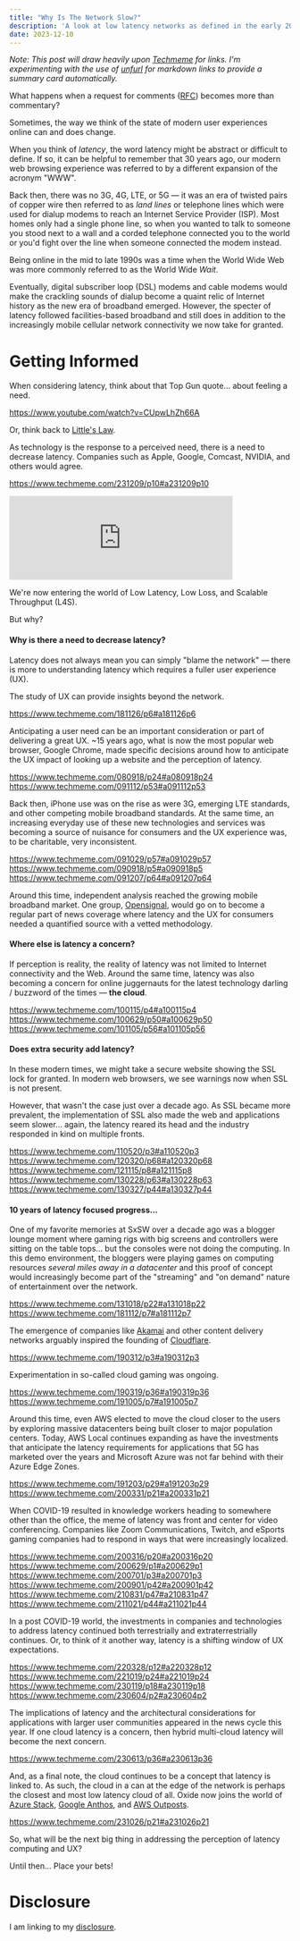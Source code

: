 ```yaml
---
title: "Why Is The Network Slow?"
description: 'A look at low latency networks as defined in the early 2020s'
date: 2023-12-10
---
```


*Note: This post will draw heavily upon [Techmeme](https://www.techmeme.com) for links. I'm experimenting with the use of [unfurl](https://github.com/daviddarnes/eleventy-plugin-unfurl) for markdown links to provide a summary card automatically.*

What happens when a request for comments ([RFC](https://en.wikipedia.org/wiki/Request_for_Comments)) becomes more than commentary?

Sometimes, the way we think of the state of modern user experiences online can and does change.

When you think of *latency*, the word latency might be abstract or difficult to define. If so, it can be helpful to remember that 30 years ago, our modern web browsing experience was referred to by a different expansion of the acronym "WWW". 

Back then, there was no 3G, 4G, LTE, or 5G — it was an era of twisted pairs of copper wire then referred to as *land lines* or telephone lines which were used for dialup modems to reach an Internet Service Provider (ISP). Most homes only had a single phone line, so when you wanted to talk to someone you stood next to a wall and a corded telephone connected you to the world or you'd fight over the line when someone connected the modem instead. 

Being online in the mid to late 1990s was a time when the World Wide Web was more commonly referred to as the World Wide *Wait*.

Eventually, digital subscriber loop (DSL) modems and cable modems would make the crackling sounds of dialup become a quaint relic of Internet history as the new era of broadband emerged. However, the specter of latency followed facilities-based broadband and still does in addition to the increasingly mobile cellular network connectivity we now take for granted.

# Getting Informed

When considering latency, think about that Top Gun quote... about feeling a need.

https://www.youtube.com/watch?v=CUpwLhZh66A

Or, think back to [Little's Law](https://en.wikipedia.org/wiki/Little%27s_law).

As technology is the response to a perceived need, there is a need to decrease latency. Companies such as Apple, Google, Comcast, NVIDIA, and others would agree.

https://www.techmeme.com/231209/p10#a231209p10

<iframe src="https://cuthrell.com/@jay/111553083189338499/embed" class="mastodon-embed" style="max-width: 100%; border: 0" width="400" allowfullscreen="allowfullscreen"></iframe><script src="https://cuthrell.com/embed.js" async="async"></script>

We're now entering the world of Low Latency, Low Loss, and Scalable Throughput (L4S).

But why?

#### Why is there a need to decrease latency?

Latency does not always mean you can simply "blame the network" — there is more to understanding latency which requires a fuller user experience (UX).

The study of UX can provide insights beyond the network.

https://www.techmeme.com/181126/p6#a181126p6

Anticipating a user need can be an important consideration or part of delivering a great UX. ~15 years ago, what is now the most popular web browser, Google Chrome, made specific decisions around how to anticipate the UX impact of looking up a website and the perception of latency.

https://www.techmeme.com/080918/p24#a080918p24
https://www.techmeme.com/091112/p53#a091112p53

Back then, iPhone use was on the rise as were 3G, emerging LTE standards, and other competing mobile broadband standards. At the same time, an increasing everyday use of these new technologies and services was becoming a source of nuisance for consumers and the UX experience was, to be charitable, very inconsistent.

https://www.techmeme.com/091029/p57#a091029p57
https://www.techmeme.com/090918/p5#a090918p5
https://www.techmeme.com/091207/p64#a091207p64

Around this time, independent analysis reached the growing mobile broadband market. One group, [Opensignal](https://opensignal.com), would go on to become a regular part of news coverage where latency and the UX for consumers needed a quantified source with a vetted methodology.

#### Where else is latency a concern?

If perception is reality, the reality of latency was not limited to Internet connectivity and the Web. Around the same time, latency was also becoming a concern for online juggernauts for the latest technology darling / buzzword of the times — **the cloud**.

https://www.techmeme.com/100115/p4#a100115p4
https://www.techmeme.com/100629/p50#a100629p50
https://www.techmeme.com/101105/p56#a101105p56

#### Does extra security add latency?

In these modern times, we might take a secure website showing the SSL lock for granted. In modern web browsers, we see warnings now when SSL is not present.

However, that wasn't the case just over a decade ago. As SSL became more prevalent, the implementation of SSL also made the web and applications seem slower... again, the latency reared its head and the industry responded in kind on multiple fronts.

https://www.techmeme.com/110520/p3#a110520p3
https://www.techmeme.com/120320/p68#a120320p68
https://www.techmeme.com/121115/p8#a121115p8
https://www.techmeme.com/130228/p63#a130228p63
https://www.techmeme.com/130327/p44#a130327p44

#### 10 years of latency focused progress...

One of my favorite memories at SxSW over a decade ago was a blogger lounge moment where gaming rigs with big screens and controllers were sitting on the table tops... but the consoles were not doing the computing. In this demo environment, the bloggers were playing games on computing resources *several miles away in a datacenter* and this proof of concept would increasingly become part of the "streaming" and "on demand" nature of entertainment over the network.

https://www.techmeme.com/131018/p22#a131018p22
https://www.techmeme.com/181112/p7#a181112p7

The emergence of companies like [Akamai](https://akamai.com) and other content delivery networks arguably inspired the founding of [Cloudflare](https://cloudflare.com).

https://www.techmeme.com/190312/p3#a190312p3

Experimentation in so-called cloud gaming was ongoing.

https://www.techmeme.com/190319/p36#a190319p36
https://www.techmeme.com/191005/p7#a191005p7

Around this time, even AWS elected to move the cloud closer to the users by exploring massive datacenters being built closer to major population centers. Today, AWS Local continues expanding as have the investments that anticipate the latency requirements for applications that 5G has marketed over the years and Microsoft Azure was not far behind with their Azure Edge Zones.

https://www.techmeme.com/191203/p29#a191203p29
https://www.techmeme.com/200331/p21#a200331p21

When COVID-19 resulted in knowledge workers heading to somewhere other than the office, the meme of latency was front and center for video conferencing. Companies like Zoom Communications, Twitch, and eSports gaming companies had to respond in ways that were increasingly localized.

https://www.techmeme.com/200316/p20#a200316p20
https://www.techmeme.com/200629/p1#a200629p1
https://www.techmeme.com/200701/p3#a200701p3
https://www.techmeme.com/200901/p42#a200901p42
https://www.techmeme.com/210831/p47#a210831p47
https://www.techmeme.com/211021/p44#a211021p44

In a post COVID-19 world, the investments in companies and technologies to address latency continued both terrestrially and extraterrestrially continues. Or, to think of it another way, latency is a shifting window of UX expectations. 

https://www.techmeme.com/220328/p12#a220328p12
https://www.techmeme.com/221019/p24#a221019p24
https://www.techmeme.com/230119/p18#a230119p18
https://www.techmeme.com/230604/p2#a230604p2

The implications of latency and the architectural considerations for applications with larger user communities appeared in the news cycle this year. If one cloud latency is a concern, then hybrid multi-cloud latency will become the next concern.

https://www.techmeme.com/230613/p36#a230613p36

And, as a final note, the cloud continues to be a concept that latency is linked to. As such, the cloud in a can at the edge of the network is perhaps the closest and most low latency cloud of all. Oxide now joins the world of [Azure Stack](https://azure.microsoft.com/en-us/products/azure-stack), [Google Anthos](https://cloud.google.com/anthos), and [AWS Outposts](https://aws.amazon.com/outposts/).

https://www.techmeme.com/231026/p21#a231026p21

So, what will be the next big thing in addressing the perception of latency computing and UX?

Until then… Place your bets!

# Disclosure

I am linking to my [disclosure](https://jaycuthrell.com/disclosure/).
